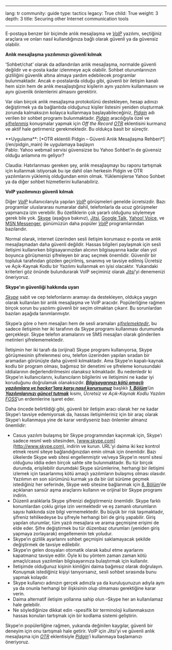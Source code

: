 

---

lang: tr
community: guide
type: tactics
legacy: True
child: True
weight: 3
depth: 3
title: Securing other Internet communication tools

---

E-postaya benzer bir biçimde anlık mesajlaşma ve [*VoIP*](/tr/glossary#VoIP) yazılımı, seçtiğiniz araçlara ve onları nasıl kullandığınıza bağlı olarak güvenli ya da güvensiz olabilir.

**Anlık mesajlaşma yazılımınızı güvenli kılmak**

‘Sohbet/chat’ olarak da adlandırılan anlık mesajlaşma, normalde güvenli değildir ve e-posta kadar izlenmeye açık olabilir. Sohbet oturumlarınızın gizliliğini güvenlik altına almaya yardım edebilecek programlar bulunmaktadır. Ancak e-postalarda olduğu gibi, güvenli bir iletişim kanalı hem sizin hem de anlık mesajlaştığınız kişilerin aynı yazılımı kullanmasını ve aynı güvenlik önlemlerini almasını gerektirir.

Var olan birçok anlık mesajlaşma protokolünü destekleyen, hesap adınızı değiştirmek ya da bağlantıda olduğunuz kişiler listesini yeniden oluşturmak zorunda kalmaksızın kolayca kullanmaya başlayabileceğiniz, [*Pidgin*](/tr/glossary#Pidgin) adı verilen bir sohbet programı bulunmaktadır. [*Pidgin*](/tr/glossary#Pidgin) aracılığıyla özel ve [*şifrelenmiş*](/tr/glossary#Encryption) konuşmalar yapmak için *Off the Record [*OTR*](/tr/glossary#OTR)* eklentisini kurmanız ve aktif hale getirmeniz gerekmektedir. Bu oldukça basit bir süreçtir.

<div class="getstarted" markdown="1">
**Uygulama**: [*OTR eklentili Pidgin – Güvenli Anlık Mesajlaşma Rehberi*](/en/pidgin_main) ile uygulamaya başlayın
</div>

<div class="background" markdown="1">
Pablo: Yahoo webmail servisi güvensizse bu Yahoo Sohbet’in de güvensiz olduğu anlamına mı geliyor?
			
Claudia: Hatırlanması gereken şey, anlık mesajlaşmayı bu raporu tartışmak için kullanmak istiyorsak bu işe dahil olan herkesin Pidgin ve OTR yazılımlarını yüklemiş olduğundan emin olmak. Yüklemişlerse Yahoo Sohbet ya da diğer sohbet hizmetlerini kullanabiliriz.
</div>

**VoIP yazılımınızı güvenli kılmak**


Diğer [*VoIP*](/tr/glossary#VoIP) kullanıcılarıyla yapılan [*VoIP*](/tr/glossary#VoIP) görüşmeleri genelde ücretsizdir. Bazı programlar uluslararası numaralar dahil, telefonlarla da ucuz görüşmeler yapmanıza izin verebilir. Bu özelliklerin çok yararlı olduğunu söylemeye gerek bile yok. [Skype](http://www.skype.com) (aşağıya bakınız), [Jitsi](http://jitsi.org/), [Google Talk](http://www.google.com/talk), [Yahoo! Voice](http://voice.yahoo.com/), ve [MSN Messenger](http://explore.live.com/windows-live-messenger), günümüzün daha popüler [*VoIP*](/tr/glossary#VoIP) programlarından bazılarıdır.

Normal olarak, internet üzerinden sesli iletişim korumasız e-posta ve anlık mesajlaşmadan daha güvenli değildir. Hassas bilgileri paylaşmak için sesli iletişimi kullanırken bilgisayarınızdan alıcının bilgisayarına kadar olan yol boyunca görüşmenizi şifreleyen bir araç seçmek önemlidir. Güvenilir bir topluluk tarafından gözden geçirilmiş, sınanmış ve tavsiye edilmiş Ücretsiz ve Açık-Kaynak Kodlu bir Yazılımı kullanmak en iyisi olacaktır. Yukarıdaki kriterleri göz önünde bulundurarak VoIP seçiminiz olarak [*Jitsi*](http://jitsi.org/)’yi denemenizi öneriyoruz.


**Skype'ın güvenliği hakkında uyarı**

[*Skype*](/tr/glossary#Skype) sabit ve cep telefonlarını aramayı da destekleyen, oldukça yaygın olarak kullanılan bir anlık mesajlaşma ve VoIP aracıdır.  Popülerliğine rağmen birçok sorun bu yazılımı güvenli bir seçim olmaktan çıkarır. Bu sorunlardan bazıları aşağıda tanımlanmıştır.

Skype’a göre o hem mesajları hem de sesli aramaları [*şifrelemektedir*](/tr/glossary#Encryption), bu sadece iletişimin her iki tarafının da Skype programı kullanması durumunda gerçekleşir. Skype telefon aramalarını ve SMS mesajları olarak gönderilen metinleri şifrelememektedir.

İletişimin her iki tarafı da (orijinal) Skype programı kullanıyorsa, Skype görüşmesinin şifrelenmesi onu, telefon üzerinden yapılan sıradan bir aramadan görünüşte daha güvenli kılmaktadır. Ama Skype’ın kapalı-kaynak kodlu bir program olması, bağımsız bir denetimi ve şifreleme konusundaki iddialarının değerlendirilmesini olanaksız kılmaktadır. Bu nedenledir ki Skype’ın kullanıcılarını, kullanıcıların bilgilerini ve iletişimini ne kadar iyi koruduğunu doğrulamak olanaksızdır. [***Bilgisayarınızı kötü amaçlı yazılımlara ve hacker'lara karşı nasıl korursunuz***](/tr/chapter-1) başlıklı [***1. Bölüm***](/tr/chapter-1)’ün [***Yazılımlarınızı güncel tutmak***](/tr/chapter_1_4) kısmı, *Ücretsiz ve Açık-Kaynak Kodlu Yazılım* [*FOSS*](/tr/glossary#FOSS)’un erdemlerine işaret eder.

Daha öncede belirtildiği gibi, güvenli bir iletişim aracı olarak her ne kadar Skype’ı tavsiye edemiyorsak da, hassas iletişimleriniz için bir araç olarak Skype’ı kullanmaya yine de karar verdiyseniz bazı önlemler almanız önemlidir:

- Casus yazılım bulaşmış bir Skype programından kaçınmak için, Skype’ı sadece resmî web sitesinden, [www.skype.com](http://www.skype.com), indirin ve kurun. URL’yi daima iki kez kontrol etmek resmî siteye bağlandığınızdan emin olmak için önemlidir. Bazı ülkelerde Skype web sitesi engellenmiştir ve/veya Skype’ın resmî sitesi olduğunu iddia eden birçok sahte site bulunmaktadır. Bu tür birçok durumda, erişilebilir durumdaki Skype sürümlerine, herhangi bir iletişimi izlemek için tasarlanmış kötü amaçlı yazılımların bulaşmış olması olasıdır. Yazılımın en son sürümünü kurmak ya da bir üst sürüme geçmek istediğiniz her seferinde, Skype web sitesine bağlanmak için [8. Bölüm](/tr/chapter-8)’de açıklanan sansür aşma araçlarını kullanın ve orijinal bir Skype programı indirin.
- Düzenli aralıklarla Skype şifrenizi değiştirmeniz önemlidir. Skype farklı konumlardan çoklu girişe izin vermektedir ve eş zamanlı oturumların sayısı hakkında size bilgi vermemektedir. Bu büyük bir risk taşımaktadır, şifreniz tehlikedeyse bu şifreyle herhangi biri de giriş yapabilir. Giriş yapılan oturumlar, tüm yazılı mesajlara ve arama geçmişine erişimi de elde eder. Şifre değiştirmek bu tür düzenbaz oturumları (yeniden giriş yapmaya zorlayarak) engellemenin tek yoludur. 
- Skype’ın gizlilik ayarlarını sohbet geçmişini saklamayacak şekilde değiştirmek de tavsiye edilebilir. 
- Skype’ın gelen dosyaları otomatik olarak kabul etme ayarlarını kapatmanız tavsiye edilir. Öyle ki bu yöntem zaman zaman kötü amaçlı/casus yazılımları bilgisayarınıza bulaştırmak için kullanılır. 
- İletişimde olduğunuz kişinin kimliğini daima bağımsız olarak doğrulayın. Konuşmak istediğiniz kişiyi tanıyorsanız, sesli sohbet sırasında bunu yapmak kolaydır. 
- Skype kullanıcı adınızın gerçek adınızla ya da kuruluşunuzun adıyla aynı ya da onunla herhangi bir ilişkisinin olup olmaması gerektiğine karar verin. 
- Daima alternatif iletişim yollarına sahip olun –Skype her an kullanılamaz hale gelebilir. 
- Ne söylediğinize dikkat edin -spesifik bir terminoloji kullanmaksızın hassas konuları tartışmak için bir kodlama sistemi geliştirin. 

Skype’ın popülerliğine rağmen, yukarıda değinilen kaygılar, güvenli bir deneyim için onu tartışmalı hale getirir. VoIP için Jitsi’yi ve güvenli anlık mesajlaşma için [*OTR*](/tr/glossary#OTR) eklentisiyle [*Pidgin*](/tr/glossary#Pidgin)’i kullanmaya başlamanızı öneriyoruz.

